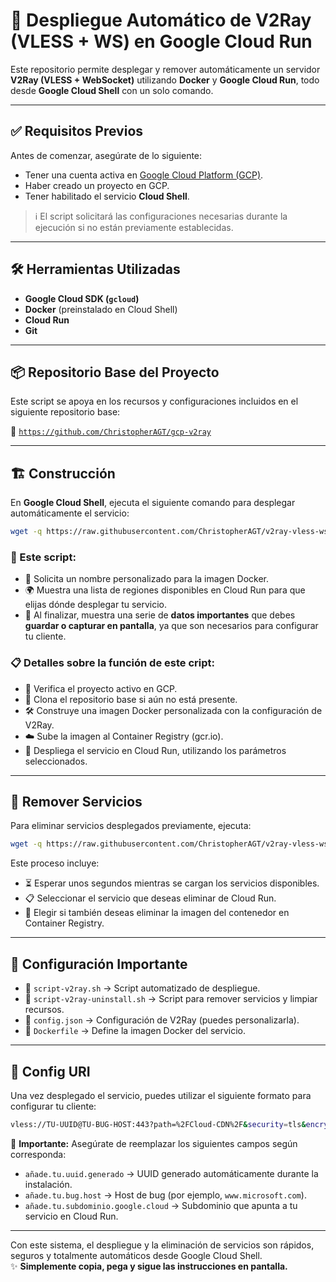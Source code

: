 # 🚀 Despliegue Automático de V2Ray (VLESS + WS) en Google Cloud Run

Este repositorio permite desplegar y remover automáticamente un servidor **V2Ray (VLESS + WebSocket)** utilizando **Docker** y **Google Cloud Run**, todo desde **Google Cloud Shell** con un solo comando.

---

## ✅ Requisitos Previos

Antes de comenzar, asegúrate de lo siguiente:

- Tener una cuenta activa en [Google Cloud Platform (GCP)](https://console.cloud.google.com/).
- Haber creado un proyecto en GCP.
- Tener habilitado el servicio **Cloud Shell**.

> ℹ️ El script solicitará las configuraciones necesarias durante la ejecución si no están previamente establecidas.

---

## 🛠 Herramientas Utilizadas

- **Google Cloud SDK (`gcloud`)**
- **Docker** (preinstalado en Cloud Shell)
- **Cloud Run**
- **Git**

---

## 📦 Repositorio Base del Proyecto

Este script se apoya en los recursos y configuraciones incluidos en el siguiente repositorio base:

🔗 [`https://github.com/ChristopherAGT/gcp-v2ray`](https://github.com/ChristopherAGT/gcp-v2ray)

---

## 🏗️ Construcción

En **Google Cloud Shell**, ejecuta el siguiente comando para desplegar automáticamente el servicio:

```bash
wget -q https://raw.githubusercontent.com/ChristopherAGT/v2ray-vless-ws/main/script-v2ray.sh -O script-v2ray.sh && bash script-v2ray.sh
```

### 🧱 Este script:

- 🧩 Solicita un nombre personalizado para la imagen Docker.
- 🌍 Muestra una lista de regiones disponibles en Cloud Run para que elijas dónde desplegar tu servicio.
- 📸 Al finalizar, muestra una serie de **datos importantes** que debes **guardar o capturar en pantalla**, ya que son necesarios para configurar tu cliente.

### 📋 Detalles sobre la función de este cript:

- 🔎 Verifica el proyecto activo en GCP.
- 📂 Clona el repositorio base si aún no está presente.
- 🛠️ Construye una imagen Docker personalizada con la configuración de V2Ray.
- ☁️ Sube la imagen al Container Registry (gcr.io).
- 🚀 Despliega el servicio en Cloud Run, utilizando los parámetros seleccionados.

---

## 🧹 Remover Servicios

Para eliminar servicios desplegados previamente, ejecuta:

```bash
wget -q https://raw.githubusercontent.com/ChristopherAGT/v2ray-vless-ws/main/script-v2ray-uninstall.sh -O script-v2ray-uninstall.sh && bash script-v2ray-uninstall.sh
```

Este proceso incluye:

- ⏳ Esperar unos segundos mientras se cargan los servicios disponibles.  
- 📋 Seleccionar el servicio que deseas eliminar de Cloud Run.  
- 🧼 Elegir si también deseas eliminar la imagen del contenedor en Container Registry.

---

## 🧾 Configuración Importante

- 📜 `script-v2ray.sh` → Script automatizado de despliegue.  
- 📜 `script-v2ray-uninstall.sh` → Script para remover servicios y limpiar recursos.  
- 📜 `config.json` → Configuración de V2Ray (puedes personalizarla).  
- 📜 `Dockerfile` → Define la imagen Docker del servicio.

---

## 🔗 Config URI

Una vez desplegado el servicio, puedes utilizar el siguiente formato para configurar tu cliente:

```bash
vless://TU-UUID@TU-BUG-HOST:443?path=%2FCloud-CDN%2F&security=tls&encryption=none&host=TU-SUBDOMINIO-GOOGLE-CLOUD&fp=random&type=ws&sni=TU-BUG-HOST#
```

🔧 **Importante:** Asegúrate de reemplazar los siguientes campos según corresponda:

- `añade.tu.uuid.generado` → UUID generado automáticamente durante la instalación.
- `añade.tu.bug.host` → Host de bug (por ejemplo, `www.microsoft.com`).
- `añade.tu.subdominio.google.cloud` → Subdominio que apunta a tu servicio en Cloud Run.

---

Con este sistema, el despliegue y la eliminación de servicios son rápidos, seguros y totalmente automáticos desde Google Cloud Shell.  
✨ **Simplemente copia, pega y sigue las instrucciones en pantalla.**
